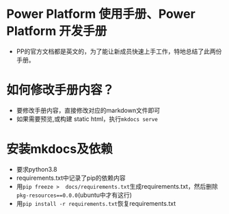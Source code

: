 # Power Platform 使用手册、Power Platform 开发手册
+ PP的官方文档都是英文的，为了能让新成员快速上手工作，特地总结了此两份手册。

# 如何修改手册内容？
+ 要修改手册内容，直接修改对应的markdown文件即可
+ 如果需要预览,或构建 static html，执行`mkdocs serve`

# 安装mkdocs及依赖
+ 要求python3.8
+ requirements.txt中记录了pip的依赖内容
+ 用`pip freeze >  docs/requirements.txt`生成requirements.txt，然后删除`pkg-resources==0.0.0`(ubuntu中才有这行)
+ 用`pip install -r requirements.txt`恢复requirements.txt
